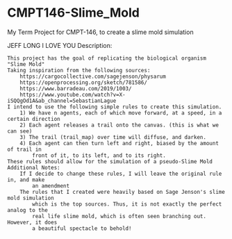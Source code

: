 # CMPT146-Slime_Mold
My Term Project for CMPT-146, to create a slime mold simulation

JEFF LONG I LOVE YOU
Description:

    This project has the goal of replicating the biological organism "Slime Mold"
    Taking inspiration from the following sources:
        https://cargocollective.com/sagejenson/physarum
        https://openprocessing.org/sketch/781586/
        https://www.barradeau.com/2019/1003/
        https://www.youtube.com/watch?v=X-iSQQgOd1A&ab_channel=SebastianLague
    I intend to use the following simple rules to create this simulation.
        1) We have n agents, each of which move forward, at a speed, in a certain direction
        2) Each agent releases a trail onto the canvas. (this is what we can see)
        3) The trail (trail_map) over time will diffuse, and darken.
        4) Each agent can then turn left and right, biased by the amount of trail in
            front of it, to its left, and to its right.
    These rules should allow for the simulation of a pseudo-Slime Mold
    Additional Notes:
        If I decide to change these rules, I will leave the original rule in, and make
            an amendment
        The rules that I created were heavily based on Sage Jenson's slime mold simulation
            which is the top sources. Thus, it is not exactly the perfect analog to the
            real life slime mold, which is often seen branching out. However, it does
            a beautiful spectacle to behold!
